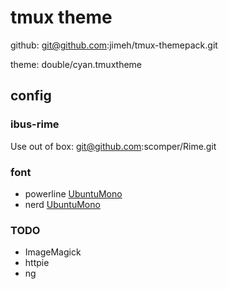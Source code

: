 # tmux theme

github: git@github.com:jimeh/tmux-themepack.git

theme: double/cyan.tmuxtheme

## config

### ibus-rime

Use out of box: git@github.com:scomper/Rime.git

### font

- powerline [UbuntuMono](https://github.com/powerline/fonts/blob/master/UbuntuMono/README.rst)
- nerd [UbuntuMono](ttps://github.com/ryanoasis/nerd-fonts/blob/master/patched-fonts/UbuntuMono/readme.md)

### TODO

- ImageMagick
- httpie
- ng
